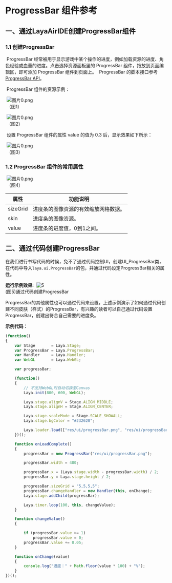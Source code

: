 # ProgressBar 组件参考



##  一、通过LayaAirIDE创建ProgressBar组件

### 	1.1 创建ProgressBar

​        ProgressBar 经常被用于显示游戏中某个操作的进度，例如加载资源的进度、角色经验或血量的进度。
​        点击选择资源面板里的 ProgressBar 组件，拖放到页面编辑区，即可添加 ProgressBar 组件到页面上。
​        ProgressBar 的脚本接口参考 [ProgressBar API](https://layaair2.ldc2.layabox.com/api2/Chinese/index.html?version=2.9.0beta&type=2D&category=UI&class=laya.ui.VSlider)。

​        ProgressBar 组件的资源示例：

​        ![图片0.png](img/1.png)<br/>
​    （图1）

​        ![图片0.png](img/2.png)<br/>
​    （图2）

​        设置 ProgressBar 组件的属性 value 的值为 0.3 后，显示效果如下所示：

​        ![图片0.png](img/3.png)<br/>
​    （图3）

  

### 1.2 ProgressBar 组件的常用属性

​        ![图片0.png](img/4.png)<br/>
​    （图4）

 

| **属性**   | **功能说明**           |
| -------- | ------------------ |
| sizeGrid | 进度条的图像资源的有效缩放网格数据。 |
| skin     | 进度条的图像资源。          |
| value    | 进度条的进度值，0到1之间。     |

 

##  二、通过代码创建ProgressBar

​	在我们进行书写代码的时候，免不了通过代码控制UI，创建UI_ProgressBar类，在代码中导入`laya.ui.ProgressBar`的包，并通过代码设定ProgressBar相关的属性。

**运行示例效果:**
​	![5](gif/1.gif)<br/>
​	(图5)通过代码创建ProgressBar

​	ProgressBar的其他属性也可以通过代码来设置，上述示例演示了如何通过代码创建不同皮肤（样式）的ProgressBar，有兴趣的读者可以自己通过代码设置ProgressBar，创建出符合自己需要的进度条。

**示例代码：**

```javascript
(function()
{
	var Stage       = Laya.Stage;
	var ProgressBar = Laya.ProgressBar;
	var Handler     = Laya.Handler;
	var WebGL       = Laya.WebGL;

	var progressBar;

	(function()
	{
		// 不支持WebGL时自动切换至Canvas
		Laya.init(800, 600, WebGL);

		Laya.stage.alignV = Stage.ALIGN_MIDDLE;
		Laya.stage.alignH = Stage.ALIGN_CENTER;

		Laya.stage.scaleMode = Stage.SCALE_SHOWALL;
		Laya.stage.bgColor = "#232628";

		Laya.loader.load(["res/ui/progressBar.png", "res/ui/progressBar$bar.png"], Handler.create(this, onLoadComplete));
	})();

	function onLoadComplete()
	{
		progressBar = new ProgressBar("res/ui/progressBar.png");

		progressBar.width = 400;

		progressBar.x = (Laya.stage.width - progressBar.width) / 2;
		progressBar.y = Laya.stage.height / 2;

		progressBar.sizeGrid = "5,5,5,5";
		progressBar.changeHandler = new Handler(this, onChange);
		Laya.stage.addChild(progressBar);

		Laya.timer.loop(100, this, changeValue);
	}

	function changeValue()
	{

		if (progressBar.value >= 1)
			progressBar.value = 0;
		progressBar.value += 0.05;
	}

	function onChange(value)
	{
		console.log("进度：" + Math.floor(value * 100) + "%");
	}
})();
```

